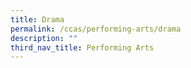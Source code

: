 ```yaml
---
title: Drama
permalink: /ccas/performing-arts/drama
description: ""
third_nav_title: Performing Arts
---
```

